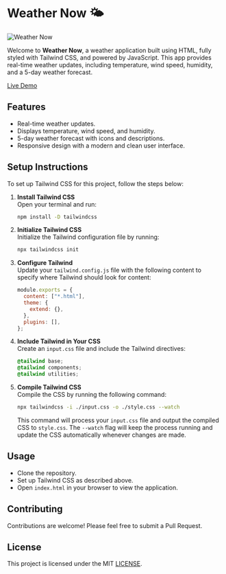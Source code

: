 # Weather Now 🌤️

![Weather Now](https://github.com/user-attachments/assets/745df47a-7a5a-4bb8-9f60-f3a07ddb7b5b)

Welcome to **Weather Now**, a weather application built using HTML, fully styled with Tailwind CSS, and powered by JavaScript. This app provides real-time weather updates, including temperature, wind speed, humidity, and a 5-day weather forecast.

[Live Demo](https://muhammadhuzaifayousaf.github.io/Weather-App) 

## Features
- Real-time weather updates.
- Displays temperature, wind speed, and humidity.
- 5-day weather forecast with icons and descriptions.
- Responsive design with a modern and clean user interface.

## Setup Instructions

To set up Tailwind CSS for this project, follow the steps below:

1. **Install Tailwind CSS**  
   Open your terminal and run:
   ```bash
   npm install -D tailwindcss
   ```
   
2. **Initialize Tailwind CSS**  
   Initialize the Tailwind configuration file by running:
   ```bash
   npx tailwindcss init
   ```
   
3. **Configure Tailwind**  
   Update your `tailwind.config.js` file with the following content to specify where Tailwind should look for content:
   ```javascript
   module.exports = {
     content: ["*.html"],
     theme: {
       extend: {},
     },
     plugins: [],
   };
   ```
   
4. **Include Tailwind in Your CSS**  
   Create an `input.css` file and include the Tailwind directives:
   ```css
   @tailwind base;
   @tailwind components;
   @tailwind utilities;
   ```
   
5. **Compile Tailwind CSS**  
   Compile the CSS by running the following command:
   ```bash
   npx tailwindcss -i ./input.css -o ./style.css --watch
   ```
   This command will process your `input.css` file and output the compiled CSS to `style.css`. The `--watch` flag will keep the process running and update the CSS automatically whenever changes are made.

## Usage
- Clone the repository.
- Set up Tailwind CSS as described above.
- Open `index.html` in your browser to view the application.

## Contributing
Contributions are welcome! Please feel free to submit a Pull Request.

## License
This project is licensed under the MIT [LICENSE](LICENSE).
